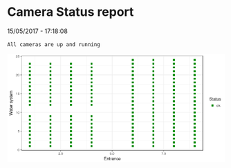 Camera Status report
================
15/05/2017 - 17:18:08

    All cameras are up and running

![](camreport_files/figure-markdown_github/unnamed-chunk-2-1.png)
